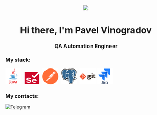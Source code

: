<h1 align="center"><img src="https://github.com/blackcater/blackcater/blob/main/images/banner.gif" height="100"/ align="center"></h1>
<h1 align="center">Hi there, I'm Pavel Vinogradov</h1>
<h3 align="center">QA Automation Engineer</h3>

### My stack: 
<div>
<img src="https://github.com/devicons/devicon/blob/master/icons/java/java-original-wordmark.svg" width="50" height="50" />&nbsp;
<img src="https://github.com/devicons/devicon/blob/master/icons/selenium/selenium-original.svg" width="50" height="40"/>&nbsp; 
<img src="https://github.com/qajenna/qajenna/blob/main/icons/Postman.png" width="50" height="50"/>&nbsp;
<img src="https://github.com/devicons/devicon/blob/master/icons/postgresql/postgresql-original.svg" width="50" height="50"/>&nbsp
<img src="https://github.com/devicons/devicon/blob/master/icons/git/git-original-wordmark.svg" width="50" height="50"/>
<img src="https://github.com/devicons/devicon/blob/master/icons/jira/jira-original-wordmark.svg" width="50" height="50"/>&nbsp;
</div> 

  

### My contacts:
<div id="badges">
  <a href="https://t.me/the7thsaint">
    <img src="https://td-odegda.ru/images/logo/telegram2.png" height="50" alt="Telegram"/>
  </a>
</div>
